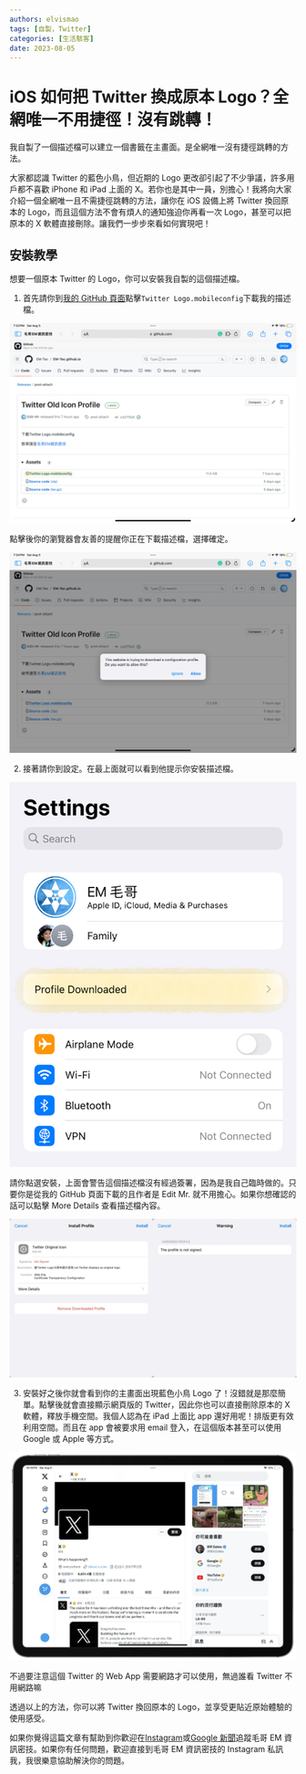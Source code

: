 ```yaml
---
authors: elvismao
tags: [自製，Twitter]
categories: [生活駭客]
date: 2023-08-05
---
```


# iOS 如何把 Twitter 換成原本 Logo？全網唯一不用捷徑！沒有跳轉！

我自製了一個描述檔可以建立一個書籤在主畫面。是全網唯一沒有捷徑跳轉的方法。

大家都認識 Twitter 的藍色小鳥，但近期的 Logo 更改卻引起了不少爭議，許多用戶都不喜歡 iPhone 和 iPad 上面的 X。若你也是其中一員，別擔心！我將向大家介紹一個全網唯一且不需捷徑跳轉的方法，讓你在 iOS 設備上將 Twitter 換回原本的 Logo，而且這個方法不會有煩人的通知強迫你再看一次 Logo，甚至可以把原本的 X 軟體直接刪除。讓我們一步步來看如何實現吧！

## 安裝教學

想要一個原本 Twitter 的 Logo，你可以安裝我自製的這個描述檔。

1. 首先請你到[我的 GitHub 頁面](https://github.com/EM-Tec/EM-Tec.github.io/releases/tag/post-attach)點擊`Twitter Logo.mobileconfig`下載我的描述檔。

![下載我的描述檔](twitter-logo-github.webp)

點擊後你的瀏覽器會友善的提醒你正在下載描述檔，選擇確定。

![允許下載](twitter-logo-dl.webp)

2. 接著請你到設定。在最上面就可以看到他提示你安裝描述檔。

![開啟設定](twitter-logo-setting.webp)

請你點選安裝，上面會警告這個描述檔沒有經過簽署，因為是我自己臨時做的。只要你是從我的 GitHub 頁面下載的且作者是 Edit Mr. 就不用擔心。如果你想確認的話可以點擊 More Details 查看描述檔內容。

![點擊安裝](twitter-logo-install.webp)

3. 安裝好之後你就會看到你的主畫面出現藍色小鳥 Logo 了！沒錯就是那麼簡單。點擊後就會直接顯示網頁版的 Twitter，因此你也可以直接刪除原本的 X 軟體，釋放手機空間。我個人認為在 iPad 上面比 app 還好用呢！排版更有效利用空間。而且在 app 會被要求用 email 登入，在這個版本甚至可以使用 Google 或 Apple 等方式。

![實際畫面](twitter-logo-twitter.webp)

不過要注意這個 Twitter 的 Web App 需要網路才可以使用，無過誰看 Twitter 不用網路嘛

透過以上的方法，你可以將 Twitter 換回原本的 Logo，並享受更貼近原始體驗的使用感受。

如果你覺得這篇文章有幫助到你歡迎在[Instagram](https://instagram.com/em.tec.blog)或[Google 新聞](https://news.google.com/s/CBIwgtnWzKAB?sceid=TW:zh-Hant&sceid=TW:zh-Hant&r=11&oc=1)追蹤毛哥 EM 資訊密技。如果你有任何問題，歡迎直接到毛哥 EM 資訊密技的 Instagram 私訊我，我很樂意協助解決你的問題。
